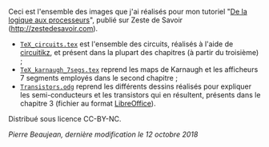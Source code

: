 Ceci est l'ensemble des images que j'ai réalisés pour mon tutoriel "[De la logique aux processeurs](https://zestedesavoir.com/tutoriels/2256/de-la-logique-aux-processeurs/)", publié sur Zeste de Savoir (http://zestedesavoir.com).

- [`TeX_circuits.tex`](./TeX_circuits.tex) est l'ensemble des circuits, réalisés à l'aide de [circuitikz](http://texdoc.net/texmf-dist/doc/latex/circuitikz/circuitikzmanual.pdf), et présent dans la plupart des chapitres (à partir du troisième) ;
- [`TeX_karnaugh_7segs.tex`](./TeX_karnaugh_7segs.tex) reprend les maps de Karnaugh et les afficheurs 7 segments employés dans le second chapitre ;
- [`Transistors.odg`](./Transistors.odg) reprend les différents dessins réalisés pour expliquer les semi-conducteurs et les transistors qui en résultent, présents dans le chapitre 3 (fichier au format [LibreOffice](https://www.libreoffice.org/)).

Distribué sous licence CC-BY-NC.

*Pierre Beaujean, dernière modification le 12 octobre 2018*
